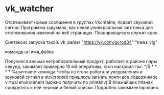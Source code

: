 # vk_watcher
Отслеживает новые сообщения в группах Vkontakte, подает звуковой сигнал
Программа задумана, как некая универсальная заготовка для отслеживания измений на веб страницах.
Планировщиком служит крон.

Синтаксис запуска такой: vk_parser "https://vk.com/gorod34" "news_vlg"

команда url имя_файла

Получился весьма нетребовательный продукт, работает в районе пары секунд, занимает примерно 10 мб оперативы. 
cron настроил так: */5 * * * * %username команда
Чтобы из crona работали уведомления и звуковой сигнал в etc/crontab пришлось загнать почти все содержимое virtual environment (можно получить по printenv)
В ближайших планах прикрутить к ней черный и белый списки. Подробно закомментирована.

